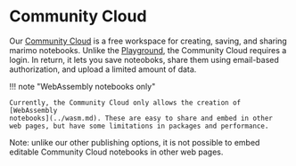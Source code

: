 # Community Cloud

Our [Community Cloud](https://marimo.io/dashboard) is a free workspace
for creating, saving, and sharing marimo notebooks. Unlike the
[Playground](../playground.md), the Community Cloud requires a login. In
return, it lets you save noteoboks, share them using email-based authorization,
and upload a limited amount of data.

!!! note "WebAssembly notebooks only"

    Currently, the Community Cloud only allows the creation of [WebAssembly
    notebooks](../wasm.md). These are easy to share and embed in other
    web pages, but have some limitations in packages and performance.

Note: unlike our other publishing options, it is not possible to embed
editable Community Cloud notebooks in other web pages.
